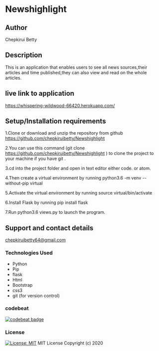 # Newshighlight

## Author

 Chepkirui Betty

## Description
This is an application that enables users to see all news sources,their articles and time published,they can also view and read on the whole articles.


## live link to application
https://whispering-wildwood-66420.herokuapp.com/

## Setup/Installation requirements
1.Clone or download and unzip the repository from github https://github.com/chepkiruibetty/Newshighlight

2.You can use this command (git clone https://github.com/chepkiruibetty/Newshighlight ) to clone the project to your machine if you have git .

3.cd into the project folder and open in text editor either code. or atom.

4.Then create a virtual environment by running python3.6 -m venv --without-pip virtual

5.Activate the virtual environment by running source virtual/bin/activate

6.Install Flask by running pip install flask

7.Run  python3.6 views.py to launch the program.


## Support and contact details
chepkiruibetty64@gmail.com


### Technologies Used
* Python
* Pip
* flask
* Html
* Bootstrap
* css3
* git (for version control)

### codebeat

[![codebeat badge](https://codebeat.co/badges/0ca33b78-1cd7-49e6-a36e-e8076b9a8d53)](https://codebeat.co/projects/github-com-chepkiruibetty-newshighlight-betty-news)

### License

[![License: MIT](https://img.shields.io/badge/License-MIT-yellow.svg)](https://opensource.org/licenses/MIT)
MIT License
Copyright (c) 2020
